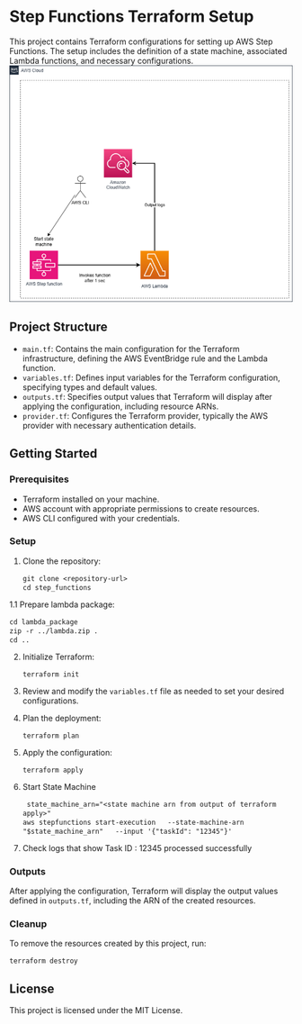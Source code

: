 # Step Functions Terraform Setup

This project contains Terraform configurations for setting up AWS Step Functions. The setup includes the definition of a state machine, associated Lambda functions, and necessary configurations.
![Architecture](Arch.drawio.png)


## Project Structure

- `main.tf`: Contains the main configuration for the Terraform infrastructure, defining the AWS EventBridge rule and the Lambda function.
- `variables.tf`: Defines input variables for the Terraform configuration, specifying types and default values.
- `outputs.tf`: Specifies output values that Terraform will display after applying the configuration, including resource ARNs.
- `provider.tf`: Configures the Terraform provider, typically the AWS provider with necessary authentication details.

## Getting Started

### Prerequisites

- Terraform installed on your machine.
- AWS account with appropriate permissions to create resources.
- AWS CLI configured with your credentials.


### Setup

1. Clone the repository:
   ```
   git clone <repository-url>
   cd step_functions

1.1 Prepare lambda package:
   ```
   cd lambda_package
   zip -r ../lambda.zip .
   cd ..
   ```

2. Initialize Terraform:
   ```
   terraform init
   ```

3. Review and modify the `variables.tf` file as needed to set your desired configurations.

4. Plan the deployment:
   ```
   terraform plan
   ```

5. Apply the configuration:
   ```
   terraform apply
   ```
6. Start State Machine
   ```
    state_machine_arn="<state machine arn from output of terraform apply>"
   aws stepfunctions start-execution   --state-machine-arn "$state_machine_arn"   --input '{"taskId": "12345"}'
   ```
7.  Check logs that show Task ID : 12345 processed successfully 

### Outputs

After applying the configuration, Terraform will display the output values defined in `outputs.tf`, including the ARN of the created resources.

### Cleanup

To remove the resources created by this project, run:
```
terraform destroy
``` 

## License

This project is licensed under the MIT License.
